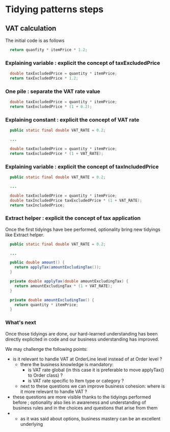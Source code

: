 # Tidying patterns steps

## VAT calculation

The initial code is as follows

```java
  return quanfity * itemPrice * 1.2;
```

### Explaining variable : explicit the concept of taxExcludedPrice

```java
  double taxExcludedPrice = quantity * itemPrice;
  return taxExcludedPrice * 1.2;
```

### One pile : separate the VAT rate value

```java
  double taxExcludedPrice = quantity * itemPrice;
  return taxExcludedPrice * (1 + 0.2);
```

### Explaining constant : explicit the concept of VAT rate

```java
  public static final double VAT_RATE = 0.2;

  ...

  double taxExcludedPrice = quantity * itemPrice;
  return taxExcludedPrice * (1 + VAT_RATE);
```

### Explaining variable : explicit the concept of taxIncludedPrice

```java
  public static final double VAT_RATE = 0.2;

  ...

  double taxExcludedPrice = quantity * itemPrice;
  double taxIncludedPrice taxExcludedPrice * (1 + VAT_RATE);
  return taxIncludedPrice;
```

### Extract helper : explicit the concept of tax application

Once the first tidyings have bee performed, optionality bring new tidyings like Extract helper.

```java
  public static final double VAT_RATE = 0.2;

  ...

  public double amount() {
    return applyTax(amountExcludingTax());
  }

  private double applyTax(double amountExcludingTax) {
    return amountExcludingTax * (1 + VAT_RATE);
  }

  private double amountExcludingTax() {
    return quantity * itemPrice;
  }
```

### What's next

Once those tidyings are done, our hard-learned understanding has been directly explicited in code and our business understanding has improved.
  
We may challenge the following points:
- is it relevant to handle VAT at OrderLine level instead of at Order level ?
  - there the business knowledge is mandatory: 
    - is VAT rate global (in this case it is preferable to move applyTax() to Order class) ?
    - is VAT rate specific to Item type or category ?
  - next to these questions we can improve business cohesion: where is it more relevant to handle VAT ?
- these questions are more visible thanks to the tidyings performed before ; optionality also lies in awareness and understanding of business rules and in the choices and questions that arise from them
- - as it was said about options, business mastery can be an excellent underlying



